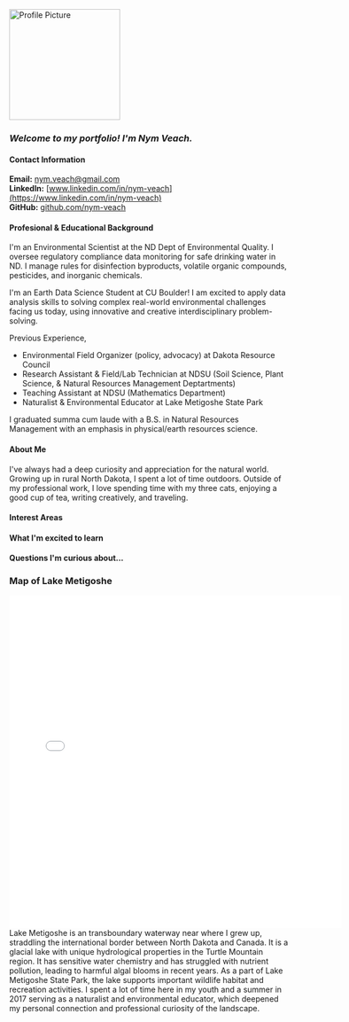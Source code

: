 <img src="img/Profile-Picture-Nym1.jpg" alt="Profile Picture" width="200">

### *Welcome to my portfolio! I'm Nym Veach.* 

#### Contact Information
**Email:** [nym.veach@gmail.com](mailto:nym.veach@gmail.com)  
**LinkedIn:** [www.linkedin.com/in/nym-veach](https://www.linkedin.com/in/nym-veach)  
**GitHub:** [github.com/nym-veach](https://github.com/nym-veach)

#### Profesional & Educational Background
I'm an Environmental Scientist at the ND Dept of Environmental Quality. I oversee regulatory compliance data monitoring for safe drinking water in ND. I manage rules for disinfection byproducts, volatile organic compounds, pesticides, and inorganic chemicals. 

I'm an Earth Data Science Student at CU Boulder! I am excited to apply data analysis skills to solving complex real-world environmental challenges facing us today, using innovative and creative interdisciplinary problem-solving.

Previous Experience, 
* Environmental Field Organizer (policy, advocacy) at Dakota Resource Council
* Research Assistant & Field/Lab Technician at NDSU (Soil Science, Plant Science, & Natural Resources Management Deptartments)
* Teaching Assistant at NDSU (Mathematics Department)
* Naturalist & Environmental Educator at Lake Metigoshe State Park

I graduated summa cum laude with a B.S. in Natural Resources Management with an emphasis in physical/earth resources science.

#### About Me
I've always had a deep curiosity and appreciation for the natural world. Growing up in rural North Dakota, I spent a lot of time outdoors. Outside of my professional work, I love spending time with my three cats, enjoying a good cup of tea, writing creatively, and traveling.

#### Interest Areas
#### What I'm excited to learn
#### Questions I'm curious about...

### **Map of Lake Metigoshe**
<embed type="text/html" src="img/lakemetigoshe.html" width="600" height="600">
Lake Metigoshe is an transboundary waterway near where I grew up, straddling the international border between North Dakota and Canada. It is a glacial lake with unique hydrological properties in the Turtle Mountain region. It has sensitive water chemistry and has struggled with nutrient pollution, leading to harmful algal blooms in recent years. As a part of Lake Metigoshe State Park, the lake supports important wildlife habitat and recreation activities. I spent a lot of time here in my youth and a summer in 2017 serving as a naturalist and environmental educator, which deepened my personal connection and professional curiosity of the landscape.
